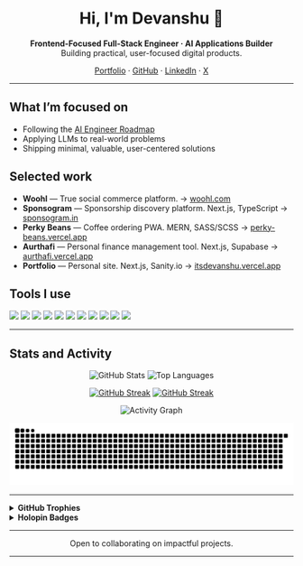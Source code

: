 <div align="center">

# Hi, I'm Devanshu 👋

**Frontend-Focused Full-Stack Engineer · AI Applications Builder** <br/>
Building practical, user-focused digital products.

[Portfolio](https://itsdevanshu.vercel.app) · [GitHub](https://github.com/designdotdevanshu) · [LinkedIn](https://www.linkedin.com/in/designdotdevanshu) · [X](https://x.com/design_devanshu)

</div>

---

## What I’m focused on

- Following the [AI Engineer Roadmap](https://roadmap.sh/ai-engineer)
- Applying LLMs to real-world problems
- Shipping minimal, valuable, user-centered solutions

## Selected work

- **Woohl** — True social commerce platform. → [woohl.com](https://www.woohl.com)
- **Sponsogram** — Sponsorship discovery platform. Next.js, TypeScript → [sponsogram.in](https://www.sponsogram.in)
- **Perky Beans** — Coffee ordering PWA. MERN, SASS/SCSS → [perky-beans.vercel.app](https://perky-beans.vercel.app)
- **Aurthafi** — Personal finance management tool. Next.js, Supabase → [aurthafi.vercel.app](https://aurthafi.vercel.app)
- **Portfolio** — Personal site. Next.js, Sanity.io → [itsdevanshu.vercel.app](https://itsdevanshu.vercel.app)

## Tools I use

<p>
  <img src="https://img.shields.io/badge/JavaScript-F7DF1E?style=flat&logo=javascript&logoColor=000" />
  <img src="https://img.shields.io/badge/TypeScript-3178C6?style=flat&logo=typescript&logoColor=fff" />
  <img src="https://img.shields.io/badge/Python-3776AB?style=flat&logo=python&logoColor=fff" />
  <img src="https://img.shields.io/badge/React-61DAFB?style=flat&logo=react&logoColor=000" />
  <img src="https://img.shields.io/badge/Next.js-000000?style=flat&logo=nextdotjs&logoColor=fff" />
  <img src="https://img.shields.io/badge/Tailwind%20CSS-38B2AC?style=flat&logo=tailwindcss&logoColor=fff" />
  <img src="https://img.shields.io/badge/Supabase-3ECF8E?style=flat&logo=supabase&logoColor=fff" />
  <img src="https://img.shields.io/badge/Postman-FF6C37?style=flat&logo=postman&logoColor=fff" />
  <img src="https://img.shields.io/badge/Git-F05032?style=flat&logo=git&logoColor=fff" />
  <img src="https://img.shields.io/badge/Fedora-294172?style=flat&logo=fedora&logoColor=fff" />
  <img src="https://img.shields.io/badge/Linux-FCC624?style=flat&logo=linux&logoColor=000" />
</p>

---

## Stats and Activity

<p align="center">
  <img alt="GitHub Stats" src="https://github-readme-stats.vercel.app/api?username=designdotdevanshu&show_icons=true&hide_title=true&theme=transparent&include_all_commits=true&hide_border=true" height="165" />
  <img alt="Top Languages" src="https://github-readme-stats.vercel.app/api/top-langs/?username=designdotdevanshu&layout=compact&langs_count=8&theme=transparent&hide_border=true" height="165" />
</p>

<div align="center">

[![GitHub Streak](https://streak-stats.demolab.com/?user=designdotdevanshu&theme=transparent&hide_border=true)](https://streak-stats.demolab.com/?user=designdotdevanshu&theme=transparent&hide_border=true)
[![GitHub Streak](https://streak-stats.demolab.com/?user=designdotdevanshu&theme=transparent&hide_border=true&mode=weekly&hide_total_contributions=true)](https://streak-stats.demolab.com/?user=designdotdevanshu&theme=transparent&hide_border=true&mode=weekly&hide_total_contributions=true)

</div>

<p align="center">
  <img alt="Activity Graph" src="https://github-readme-activity-graph.vercel.app/graph?username=designdotdevanshu&theme=github-compact&hide_border=true&custom_title=Contribution%20Graph&grid=true&days=40" />
</p>

<p align="center">
  <picture>
    <source media="(prefers-color-scheme: dark)" srcset="https://github.com/designdotdevanshu/designdotdevanshu/blob/output/github-contribution-grid-snake-dark.svg?raw=true" />
    <img alt="GitHub contribution grid snake animation" src="https://github.com/designdotdevanshu/designdotdevanshu/blob/output/github-contribution-grid-snake.svg?raw=true" />
  </picture>
</p>

---

<details>
  <summary><b>GitHub Trophies</b></summary>
  <p align="center">
    <img alt="GitHub Trophies" src="https://github-profile-trophy.vercel.app/?username=designdotdevanshu&theme=dracula&no-frame=true&row=1&margin-w=10" />
  </p>
</details>

<details>
  <summary><b>Holopin Badges</b></summary>
  <p align="center">
    <a href="https://www.holopin.io/@designdotdevanshu">
      <img src="https://holopin.me/designdotdevanshu" alt="Holopin badge board" />
    </a>

  </p>
</details>

---

<p align="center">
Open to collaborating on impactful projects.
</p>

---
